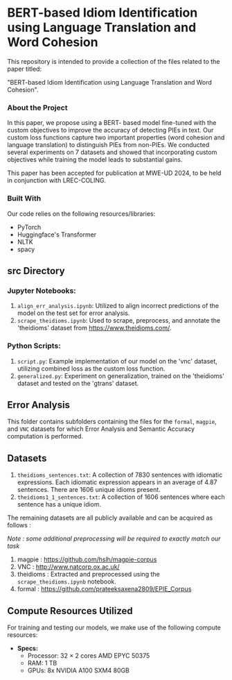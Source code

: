 # BERT-based Idiom Identification using Language Translation and Word Cohesion

This repository is intended to provide a collection of the files related to the paper titled: 

"BERT-based Idiom Identification using Language Translation and Word Cohesion".

### About the Project

In this paper, we propose using a BERT- based model fine-tuned with the custom objectives to improve the accuracy of detecting PIEs in text. Our custom loss functions capture two important properties (word cohesion and language translation) to distinguish PIEs from non-PIEs. We conducted several experiments on 7 datasets and showed that incorporating custom objectives while training the model leads to substantial gains.

This paper has been accepted for publication at MWE-UD 2024, to be held in conjunction with LREC-COLING.

### Built With

Our code relies on the following resources/libraries:

- PyTorch
- Huggingface's Transformer
- NLTK
- spacy

## src Directory

### Jupyter Notebooks:

1. `align_err_analysis.ipynb`: Utilized to align incorrect predictions of the model on the test set for error analysis.
2. `scrape_theidioms.ipynb`: Used to scrape, preprocess, and annotate the 'theidioms' dataset from https://www.theidioms.com/.

### Python Scripts:

1. `script.py`: Example implementation of our model on the 'vnc' dataset, utilizing combined loss as the custom loss function.
2. `generalized.py`: Experiment on generalization, trained on the 'theidioms' dataset and tested on the 'gtrans' dataset.

## Error Analysis

This folder contains subfolders containing the files for the `formal`, `magpie`, and `VNC` datasets for which Error Analysis and Semantic Accuracy computation is performed.

## Datasets

1. `theidioms_sentences.txt`: A collection of 7830 sentences with idiomatic expressions. Each idiomatic expression appears in an average of 4.87 sentences. There are 1606 unique idioms present.
2. `theidioms1_1_sentences.txt`: A collection of 1606 sentences where each sentence has a unique idiom.

The remaining datasets are all publicly available and can be acquired as follows :

*Note : some additional preprocessing will be required to exactly match our task*

1. magpie : https://github.com/hslh/magpie-corpus
2. VNC : http://www.natcorp.ox.ac.uk/
3. theidioms : Extracted and preprocessed using the `scrape_theidioms.ipynb` notebook.
4. formal : https://github.com/prateeksaxena2809/EPIE_Corpus


## Compute Resources Utilized

For training and testing our models, we make use of the following compute resources:

- **Specs:**
  - Processor: 32 × 2 cores AMD EPYC 50375
  - RAM: 1 TB
  - GPUs: 8x NVIDIA A100 SXM4 80GB
